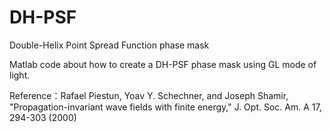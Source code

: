 # DH-PSF
Double-Helix Point Spread Function phase mask



Matlab code about how to create a DH-PSF phase mask using GL mode of light.


Reference：Rafael Piestun, Yoav Y. Schechner, and Joseph Shamir, "Propagation-invariant wave fields with finite energy," J. Opt. Soc. Am. A 17, 294-303 (2000)

